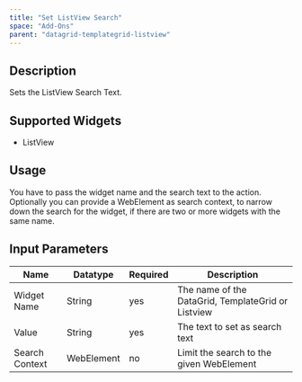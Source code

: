 ```yaml
---
title: "Set ListView Search"
space: "Add-Ons"
parent: "datagrid-templategrid-listview"
---
```


## Description

Sets the ListView Search Text.

## Supported Widgets

 + ListView

## Usage

You have to pass the widget name and the search text to the action.
Optionally you can provide a WebElement as search context, to narrow down the search for the widget, if there are two or more widgets with the same name.

## Input Parameters

Name | Datatype |Required| Description
--- | --- | --- | ---
Widget Name | String | yes | The name of the DataGrid, TemplateGrid or Listview
Value | String | yes | The text to set as search text
Search Context | WebElement | no |Limit the search to the given WebElement
